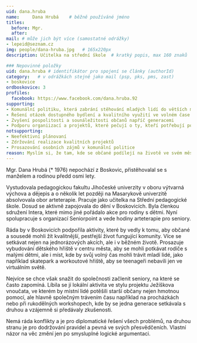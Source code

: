 ```yaml
---
uid: dana.hruba
name:     Dana Hrubá  	# běžně používáné jméno
titles:
  before: Mgr. 
  after:
mail: # může jich být více (samostatné odrážky)
- lepeid@seznam.cz
img: people/dana-hruba.jpg   # 165x220px
description: Učitelka na střední škole 	# kratký popis, max 160 znaků

### Nepovinné položky
uid: dana.hruba # identifikátor pro spojení se články (authorId)
category: 	# v odrážkách stejně jako mail (psp, pks, pms, zast)
- boskovice
ordboskovice: 3
profiles:
  facebook: https://www.facebook.com/dana.hruba.92
supporting:
- Komunální politiku, která zabrání stěhování mladých lidí do větších měst
- Řešení otázek dostupného bydlení a kvalitního využití ve volném čase
- Zvyšení pospolitosti a sounáležitosti občanů napříč generacemi
- Podporu organiizací a projektů, které pečují o ty, kteří potřebují pomoc
notsupporting:
- Neefektivní plánovaní
- Zdržování realizace kvalitních projektů
- Prosazování osobních zájmů v komunální politice
reason: Myslím si, že tam, kde se občané podílejí na životě ve svém městě, se všem daří lépe, a proto jsem se rozhodla vstoupit do komunální politiky. Nelíbí se mi postoj těch, kteří vše kritizují, ale už nejsou ochotní pro svoje město nic udělat.
---
```


Mgr. Dana Hrubá (* 1976) nepochází z Boskovic, přistěhovalal se s manželem a rodinou předd osmi lety.

Vystudovala pedagogickou fakultu Jihočeské univerzity v oboru výtvarná výchova a dějepis a o několik let později na Masarykově univerzitě absolvovala obor arteterapie. Pracuje jako učitelka na Střední pedagogické škole. Dosud se aktivně zapojovala do dění v Boskovicích. Byla členkou sdružení Intera, které mimo jiné pořádalo akce pro rodiny s dětmi. Nyní spolupracuje s organizací Seniorpoint a vede hodiny arteterapie pro seniory.

Ráda by v Boskovicích podpořila aktivity, které by vedly k tomu, aby občané a sousedé mohli žít kvalitnější, pestřejší život fungující komunity. Více se setkávat nejen na jednorázových akcích, ale i v běžném životě.
Prosazuje vybudování dětského hřiště v centru města, aby se mohli potkávat rodiče s malými dětmi, ale i míst, kde by svůj volný čas mohli trávit mladí lidé, jako například skatepark a workoutové hřiště, aby se teenageři nebavili jen ve virtuálním světě.

Nejvíce se chce však snažit do společnosti začlenit seniory, na které se často zapomíná. Líbila se jí lokální aktivita ve stylu projektu Ježíškova vnoučata, ve kterém by místní lidé potěšili starší občany nejen hmotnou pomocí, ale hlavně společným trávením času například na procházkách nebo při rukodělných workshopech, kde by se jedna generace setkávala s druhou a vzájemně si předávaly zkušenosti.

Nemá ráda konflikty a je pro diplomatické řešení všech problémů, na druhou stranu je pro dodržování pravidel a pevná ve svých přesvědčeních. Vlastní názor na věc změní jen po smysluplné logické argumentaci.
